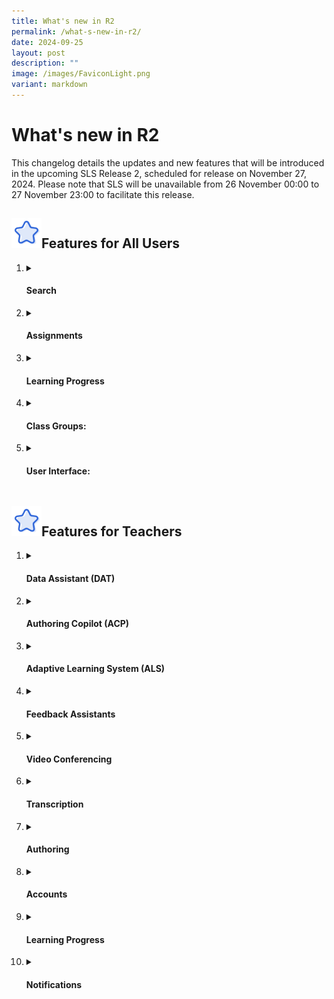 ```yaml
---
title: What's new in R2
permalink: /what-s-new-in-r2/
date: 2024-09-25
layout: post
description: ""
image: /images/FaviconLight.png
variant: markdown
---
```

<h1>What's new in R2</h1>
<p>This changelog details the updates and new features that will be introduced in the upcoming SLS Release 2, scheduled for release on November 27, 2024. Please note that SLS will be unavailable from 26 November 00:00 to 27 November 23:00 to facilitate this release.</p>
<h2><img src="/images/Icons/Star.svg" style="width:3rem; display: inline;">Features for All Users</h2>
<ol>
<li><details><summary><h4>Search</h4></summary>
<ul>
<li><strong>New Search Interface</strong>: Teachers and students can use improved filter options, including author/collaborator names, to refine their search results across multiple locations. Search results will now include a preview of the resource content referenced in the search, with search match indicators and search terms bolded in green.</li>
</ul></details></li>

<li><details><summary><h4>Assignments</h4></summary>
<ul>
<li><strong>Page Navigation Anchoring</strong>: The page navigation bar is now anchored to the top, ensuring that page numbers remain visible for paginated activities or quizzes.</li>
<li><strong>Annotations on Media</strong>: Teachers and students can create annotations linked to specific timestamps in video or audio files within assignments. When an annotation is made, a pin indicator will appear on the media player. Clicking the pin will navigate users to the corresponding timestamp. These annotations can also be viewed in the transcript (if generated by the teacher), and media titles will be displayed on the annotation cards.</li>
<li><strong>Annotation Drawer Improvements:</strong> Teachers and students can view notes and annotations clustered by component in the annotation drawer. The drawer will be closed by default in assignments and modules, but users can choose to collapse or expand all annotations. For activities or quizzes with multiple pages, a pagination divider will be included in the drawer. Enhanced anchoring interactions in the annotation drawer will improve navigation between notes, annotations, and content.</li>
<li><strong>Module Loading:</strong> A refresh button has been added to the Interactive Thinking Tool (ITT), discussion boards, and aggregated student responses (teachers only) to update and display new responses, highlighted by a yellow dot.</li>
<li><strong>Tamil E-Dictionary:</strong> Teachers can enable the Tamil E-Dictionary under Module Settings. When enabled, teachers and students can retrieve definitions and audio clips with correct pronunciation of words and add selected words with definitions to their notes and annotations.</li>
</ul>
</details></li>
<li><details><summary><h4>Learning Progress</h4></summary>
<ul>
<li><strong>Tracking Multiple Class Groups:</strong> Teachers and students can select multiple class groups to view students’ learning progress for assignments and self-study modules, as well as generate learning reports for multiple class groups. This also applies to the Adaptive Learning System (ALS).</li>
<li><strong>Custom and MOE-Level Content Maps:</strong> Teachers and students can view both MOE-Level and their own schools’ custom content maps in Learning Progress.</li>
</ul>
</details></li>
<li><details><summary><h4>Class Groups:</h4></summary>
<ul>
<li><strong>Data Archival</strong>: Class groups older than four years will be automatically archived.</li>
</ul>
</details></li>
<li><details><summary><h4>User Interface:</h4></summary>
<ul>
<li><strong>Table Height:</strong> The maximum height of tables has been optimised to minimise scrolling of the selection bar.</li>
<li><strong>Font Enhancements:</strong> Teachers and students can apply a wider variety of font types in the rich text editor with the inclusion of a new Tamil font and other new English fonts.</li>
</ul>
</details></li>
</ol>
<h2><img src="/images/Icons/Star.svg" style="width:3rem; display: inline;">Features for Teachers</h2>
<ol>
<li><details><summary><h4>Data Assistant (DAT)</h4></summary>
<ul>
<li><strong>Analyse Responses:</strong> This new feature allows teachers to ask stock or customised questions about data in the Aggregated Student Response page for Free-Response Questions, the Interactive Thinking Tool (ITT), the discussion boards and forums. Teachers can query data for trends and analysis using customisable queries.</li>
<li><strong>Follow-up:</strong> Teachers can view a list of students clustered based on set criteria and perform follow-up actions like mass-adding comments and/or filtering students. They can also bookmark responses in ITT and add keyword tags to posts in the discussion boards and forums.</li>
</ul>
</details></li>
<li><details><summary><h4>Authoring Copilot (ACP)</h4></summary>
<ul>
<li><strong>Additional Question Types:</strong> Teachers can use ACP to generate more question types like Error Editing, Fill-in-the-Blanks and Interactive Thinking Tool.</li>
<li><strong>Suggested Answer for Free Response Questions</strong>: Teachers can generate suggested answers alongside Free Response Questions.</li>
<li><strong>Direct Generation from Component Bar:</strong> Teachers can use ACP to generate components directly from the component bar, and regenerate components based on existing components.</li>
<li><strong>Templates:</strong> Teachers can select MOE or personal templates in SLS for ACP to use in generating sections, activities, quizzes and/or components.</li>
<li><strong>Subject/Level Tagging:</strong> Teachers can now tag subjects and levels independently without content map dependency.</li>
</ul>
</details></li>
<li><details><summary><h4>Adaptive Learning System (ALS)</h4></summary>
<ul>
<li><strong>Prioritisation</strong>: Teachers can select topics/subtopics for ALS to prioritise in recommending to students in class groups, and alert students to these recommendations by sending notifications.</li>
<li><strong>Linked Activities</strong>: Teachers can link activities to be recommended in a series in ALS.</li>
</ul>
</details></li>
<li><details><summary><h4>Feedback Assistants</h4></summary>
<ul>
<li><strong>Combine Feedback Assistants:</strong> Teachers can send students’ responses to both Language Feedback Assistant for English (LangFA-EL) and Short Answer Feedback Assistant (ShortAnsFA) to allow students to receive more than one type of feedback in a single response.</li>
<li><strong>Preview Feedback</strong>: Teachers can preview feedback from LangFA-EL in Preview as Student to ensure that questions with LangFA-EL have been configured correctly before assigning to students.</li>
</ul>
</details></li>
<li><details><summary><h4>Video Conferencing</h4></summary>
<ul>
<li><strong>Google Meet Links:</strong> Teachers can create Google Meet video conference links from their linked Google accounts for Class Groups and Assignments, specific to module, section, activity and teams within activities. Unique assignment Google Meet links can be generated by activities or teams for differentiated access. Teachers have the option to set different levels of security — Restricted, Trusted, or Open — based on their preference and use case.</li>
</ul>
</details></li>
<li><details><summary><h4>Transcription</h4></summary>
<ul>
<li><strong>Video/ Audio Transcription</strong>: If transcription is enabled, teachers can view the entire transcript with timestamps on the audio and video details subpage.</li>
</ul>
</details></li>
<li><details><summary><h4>Authoring</h4></summary>
<ul>
<li><strong>Split-Page Media:</strong>&nbsp;When splitting PowerPoint files across pages in activities, placeholders will be shown based on the number of slides uploaded, allowing teachers to navigate elsewhere while the media is being processed.</li>
<li><strong>Split YouTube Videos Across Pages:</strong>&nbsp;Teachers can split YouTube videos across pages in an activity based on defined timestamps and set strict start and end times for these videos.</li>
<li><strong>Interactive Response Questions:</strong> Teachers can set interactive response questions that automatically return marks to students after their attempt. These questions can be set by uploading corresponding HTML5 files to the Free-Response Question.</li>
<li><strong>Quiz-level Rubrics</strong>: Teachers can create and apply quiz-level grading rubrics, with the option to hide them before student attempts. After their attempt, students will be able to see their awarded bands from the rubrics.</li>
<li><strong>Rubrics Bands:</strong> The number of rubric bands has been expanded to allow up to 8 bands.</li>
<li><strong>Hiding Quiz Marks:</strong> Teachers can choose to hide quiz marks in the quiz settings, which will hide quiz scores, rubric marks, and marks for each question.</li>
<li><strong>Different Option Marks:</strong> Teachers can now allocate different marks to options in Multiple-Choice Questions (MCQs) and Multiple-Response Questions (MRQs).</li>
<li><strong>Active Learning Process Tagging of Quiz:</strong> Newly-created quizzes will be auto-tagged to “Custom” instead of “Facilitate Demonstration of Learning” under Active Learning Process (ALP).</li>
<li><strong>Automated Tagging:</strong> Module tags will be automatically applied to newly-created sections, and section tags will be automatically applied to newly-created components.</li>
</ul>
</details></li>
<li><details><summary><h4>Accounts</h4></summary>
<ul>
<li><strong>Account Lock</strong>: Teacher accounts inactive for 90 days will be locked and require reactivation by an Account Manager for security reasons.</li>
</ul>
</details></li>
<li><details><summary><h4>Learning Progress</h4></summary>
<ul>
<li><strong>Error Tracker:</strong> Teachers can use error categories established by MOE Content Approvers to tag specific error types in students’ responses and track them using the Error Tracker in Learning Progress. If a question is tagged to a content map with a prescribed list of error tags, teachers can use the auto-complete tag suggestions to easily tag student errors when creating annotation cards. These annotation cards with error tags will be tabulated and displayed under the Learning Progress - Error Tracker of the class group, viewable by both teachers and students.</li>
</ul>
</details></li>
<li><details><summary><h4>Notifications</h4></summary>
<ul>
<li><strong>Comment Notifications:</strong> Teachers can notify students when they add comments in Interactive Thinking Tools (ITT), discussion boards or class group forums.</li>
<li><strong>Monitor and Notify:</strong> Teachers can select students from the Monitor Assignment page to send them custom messages and notifications.</li>
</ul>
</details></li>
</ol>